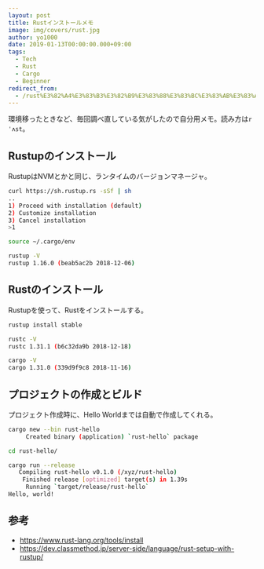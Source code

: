 ```yaml
---
layout: post
title: Rustインストールメモ
image: img/covers/rust.jpg
author: yo1000
date: 2019-01-13T00:00:00.000+09:00
tags:
  - Tech
  - Rust
  - Cargo
  - Beginner
redirect_from:
  - /rust%E3%82%A4%E3%83%B3%E3%82%B9%E3%83%88%E3%83%BC%E3%83%AB%E3%83%A1%E3%83%A2
---
```


環境移ったときなど、毎回調べ直している気がしたので自分用メモ。読み方は`rˈʌst`。


## Rustupのインストール
RustupはNVMとかと同じ、ランタイムのバージョンマネージャ。

```bash
curl https://sh.rustup.rs -sSf | sh
..
1) Proceed with installation (default)
2) Customize installation
3) Cancel installation
>1

source ~/.cargo/env

rustup -V
rustup 1.16.0 (beab5ac2b 2018-12-06)
```


## Rustのインストール
Rustupを使って、Rustをインストールする。

```bash
rustup install stable

rustc -V
rustc 1.31.1 (b6c32da9b 2018-12-18)

cargo -V
cargo 1.31.0 (339d9f9c8 2018-11-16)
```


## プロジェクトの作成とビルド
プロジェクト作成時に、Hello Worldまでは自動で作成してくれる。

```bash
cargo new --bin rust-hello
     Created binary (application) `rust-hello` package

cd rust-hello/

cargo run --release
   Compiling rust-hello v0.1.0 (/xyz/rust-hello)
    Finished release [optimized] target(s) in 1.39s
     Running `target/release/rust-hello`
Hello, world!
```


## 参考
- https://www.rust-lang.org/tools/install
- https://dev.classmethod.jp/server-side/language/rust-setup-with-rustup/
